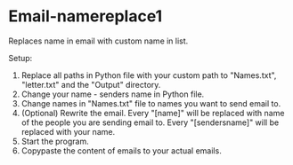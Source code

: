 # Email-namereplace1
Replaces name in email with custom name in list.

Setup:
1. Replace all paths in Python file with your custom path to "Names.txt", "letter.txt" and the "Output" directory.
2. Change your name - senders name in Python file.
3. Change names in "Names.txt" file to names you want to send email to.
4. (Optional) Rewrite the email. Every "[name]" will be replaced with name of the people you are sending email to. Every "[sendersname]" will be replaced with your name.
5. Start the program.
6. Copypaste the content of emails to your actual emails.

